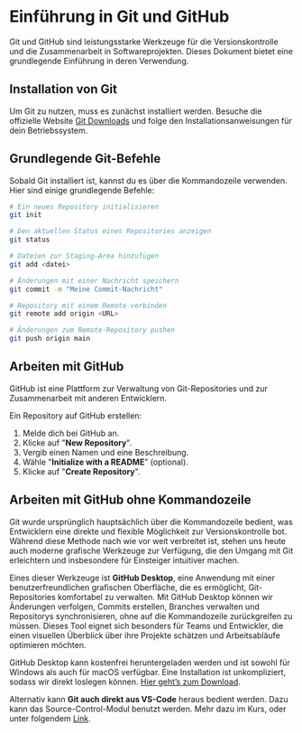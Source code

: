 # Einführung in Git und GitHub

Git und GitHub sind leistungsstarke Werkzeuge für die Versionskontrolle und die Zusammenarbeit in Softwareprojekten. Dieses Dokument bietet eine grundlegende Einführung in deren Verwendung.

## Installation von Git

Um Git zu nutzen, muss es zunächst installiert werden. Besuche die offizielle Website [Git Downloads](https://git-scm.com/downloads) und folge den Installationsanweisungen für dein Betriebssystem.

## Grundlegende Git-Befehle

Sobald Git installiert ist, kannst du es über die Kommandozeile verwenden. Hier sind einige grundlegende Befehle:

```bash
# Ein neues Repository initialisieren
git init

# Den aktuellen Status eines Repositories anzeigen
git status

# Dateien zur Staging-Area hinzufügen
git add <datei>

# Änderungen mit einer Nachricht speichern
git commit -m "Meine Commit-Nachricht"

# Repository mit einem Remote verbinden
git remote add origin <URL>

# Änderungen zum Remote-Repository pushen
git push origin main
```

## Arbeiten mit GitHub
GitHub ist eine Plattform zur Verwaltung von Git-Repositories und zur Zusammenarbeit mit anderen Entwicklern.

Ein Repository auf GitHub erstellen:

1. Melde dich bei GitHub an.
1. Klicke auf "**New Repository**".
1. Vergib einen Namen und eine Beschreibung.
1. Wähle "**Initialize with a README**" (optional).
1. Klicke auf "**Create Repository**".

## Arbeiten mit GitHub ohne Kommandozeile

Git wurde ursprünglich hauptsächlich über die Kommandozeile bedient, was Entwicklern eine direkte und flexible Möglichkeit zur Versionskontrolle bot. Während diese Methode nach wie vor weit verbreitet ist, stehen uns heute auch moderne grafische Werkzeuge zur Verfügung, die den Umgang mit Git erleichtern und insbesondere für Einsteiger intuitiver machen.

Eines dieser Werkzeuge ist **GitHub Desktop**, eine Anwendung mit einer benutzerfreundlichen grafischen Oberfläche, die es ermöglicht, Git-Repositories komfortabel zu verwalten. Mit GitHub Desktop können wir Änderungen verfolgen, Commits erstellen, Branches verwalten und Repositorys synchronisieren, ohne auf die Kommandozeile zurückgreifen zu müssen. Dieses Tool eignet sich besonders für Teams und Entwickler, die einen visuellen Überblick über ihre Projekte schätzen und Arbeitsabläufe optimieren möchten.

GitHub Desktop kann kostenfrei heruntergeladen werden und ist sowohl für Windows als auch für macOS verfügbar. Eine Installation ist unkompliziert, sodass wir direkt loslegen können. [Hier geht’s zum Download](https://desktop.github.com/download/).

Alternativ kann **Git auch direkt aus VS-Code** heraus bedient werden. Dazu kann das Source-Control-Modul benutzt werden. Mehr dazu im Kurs, oder unter folgendem [Link](https://code.visualstudio.com/docs/sourcecontrol/overview).